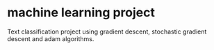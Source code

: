 # machine learning project
Text classification project using gradient descent, stochastic gradient descent and adam algorithms.
 
